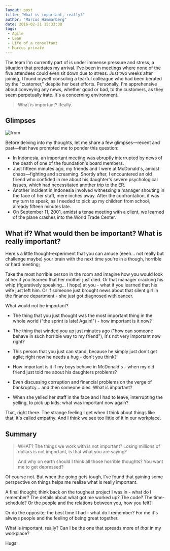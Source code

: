 ```yaml
---
layout: post
title: "What is important, really?"
author: "Marcus Hammarberg"
date: 2016-02-21 15:33:38
tags:
 - Agile
 - Lean
 - Life of a consultant
 - Marcus private
---
```


The team I'm currently part of is under immense pressure and stress, a situation that predates my arrival. I've been in meetings where none of the five attendees could even sit down due to stress. Just two weeks after joining, I found myself consoling a tearful colleague who had been berated by the "customer," despite her best efforts. Personally, I'm apprehensive about conveying any news, whether good or bad, to the customers, as they seem perpetually irate. It's a concerning environment.

> What is important? Really.

## Glimpses

![from](https://pixabay.com/en/road-distance-landscape-horizon-348544/)

Before delving into my thoughts, let me share a few glimpses—recent and past—that have prompted me to ponder this question:

* In Indonesia, an important meeting was abruptly interrupted by news of the death of one of the foundation's board members.
* Just fifteen minutes ago, my friends and I were at McDonald's, amidst chaos—fighting and screaming. Shortly after, I encountered an old friend who confided in me about his daughter's severe psychological issues, which had necessitated another trip to the ER.
* Another incident in Indonesia involved witnessing a manager shouting in the face of her staff, mere inches away. After the confrontation, it was my turn to speak, as I needed to pick up my children from school, already fifteen minutes late.
* On September 11, 2001, amidst a tense meeting with a client, we learned of the plane crashes into the World Trade Center.

## What if? What would then be important? What is really important?

Here's a little thought-experiment that you can amuse (eeeh... not really but challenge maybe) your brain with the next time you're in a though, horrible or hard meeting;

Take the most horrible person in the room and imagine how you would look at her if you learned that her mother just died. Or that manager cracking his whip (figuratively speaking... I hope) at you - what if you learned that his wife just left him. Or if someone just brought news about that silent girl in the finance department - she just got diagnosed with cancer.

What would not be important?

* The thing that you just thought was the most important thing in the whole world ("the sprint is late! Again!") - how important is it now?

* The thing that winded you up just minutes ago ("how can someone behave in such horrible way to my friend"), it's not very important now right?

* This person that you just can stand, because he simply just don't get agile; right now he needs a hug - don't you think?

* How important is it if my boys behave in McDonald's - when my old friend just told me about his daughters problems?

* Even discussing corruption and financial problems on the verge of bankruptcy... and then someone dies. What is important?

* When she yelled her staff in the face and I had to leave, interrupting the yelling, to pick up kids; what was important now again?

That, right there. The strange feeling I get when I think about things like that; it's called empathy. And I think we see too little of it in our workplace.

## Summary

> WHAT? The things we work with is not important? Losing millions of dollars is not important, is that what you are saying?
>
> And why on earth should I think all those horrible thoughts? You want me to get depressed?

Of course not. But when the going gets tough, I've found that gaining some perspective on things helps me realize what is really important.

A final thought; think back on the toughest project I was in - what do I remember? The details about what got me worked up? The code? The time-schedule? Or the people and the relations between you, how you felt?

Or do the opposite; the best time I had - what do I remember? For me it's always people and the feeling of being great together.

What is important, really? Can I be the one that spreads more of *that* in my workplace?

Hugs!
